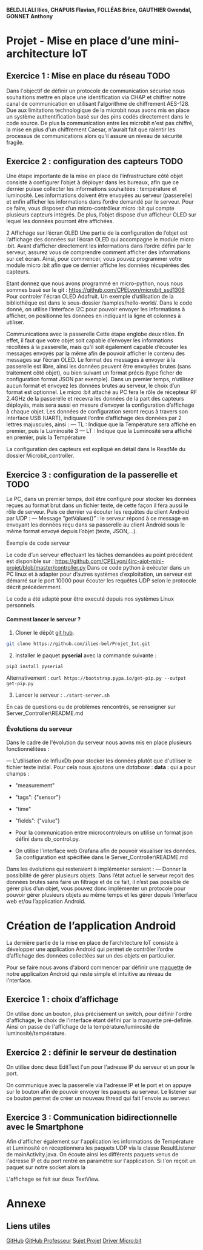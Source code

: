#### BELDJILALI Ilies, CHAPUIS Flavian, FOLLÉAS Brice, GAUTHIER Gwendal, GONNET Anthony

# Projet - Mise en place d’une mini-architecture IoT

## Exercice 1 : Mise en place du réseau TODO

Dans l'objectif de définir un protocole de communication sécurisé nous souhaitions mettre en place une identification via CHAP et chiffrer notre canal de communication en utilisant l'algorithme de chiffrement AES-128. Due aux limitations technologique de la microbit nous avons mis en place un système authentification basé sur des pins codés directement dans le code source. De plus la communication entre les microbit n'est pas chiffré, la mise en plus d'un chiffrement Caesar, n'aurait fait que ralentir les processus de communications alors qu'il assure un niveau de sécurité fragile.


## Exercice 2 : configuration des capteurs TODO

Une étape importante de la mise en place de l’infrastructure côté objet consiste à configurer l’objet à déployer dans les bureaux, afin que ce dernier puisse collecter les informations souhaitées :
température et luminosité.
Les informations doivent être envoyées au serveur (passerelle) et enfin afficher les informations dans l’ordre demandé par le serveur.
Pour ce faire, vous disposez d’un micro-contrôleur micro :bit qui compte plusieurs capteurs intégrés. De plus, l’objet dispose d’un afficheur OLED sur lequel les données pourront être affichées.

2 Affichage sur l’écran OLED
Une partie de la configuration de l’objet est l’affichage des données sur l’écran OLED qui accompagne le module micro :bit. Avant d’afficher directement les informations dans l’ordre défini par le serveur, assurez vous de comprendre comment afficher des informations sur cet écran. Ainsi,
pour commencer, vous pouvez programmer votre module micro :bit afin que ce dernier affiche les données récupérées des capteurs.


Etant donnez que nous avons programmé en micro-python, nous nous sommes basé sur le git : https://github.com/CPELyon/microbit_ssd1306 Pour controler l'écran OLED Adafruit.
Un exemple d’utilisation de la bibliothèque est dans le sous-dossier /samples/hello-world/.
Dans le code donné, on utilise l’interface I2C pour pouvoir envoyer les informations à afficher,
on positionne les données en indiquant la ligne et colonnes à utiliser.

Communications avec la passerelle
Cette étape englobe deux rôles. En effet, il faut que votre objet soit capable d’envoyer les
informations récoltées à la passerelle, mais qu’il soit également capable d’écouter les messages
envoyés par la même afin de pouvoir afficher le contenu des messages sur l’écran OLED.
Le format des messages à envoyer à la passerelle est libre, ainsi les données peuvent être envoyées
brutes (sans traitement côté objet), ou bien suivant un format précis (type ficher de configuration
format JSON par exemple). Dans un premier temps, n’utilisez aucun format et envoyez les données
brutes au serveur, le choix d’un format est optionnel.
Le micro :bit attaché au PC fera le rôle de récepteur RF 2.4GHz de la passerelle et recevra
les données de la part des capteurs déployés, mais sera aussi en mesure d’envoyer la configuration
d’affichage à chaque objet. Les données de configuration seront reçus à travers son interface USB
(UART), indiquant l’ordre d’affichage des données par 2 lettres majuscules, ainsi :
— TL : Indique que la Température sera affiché en premier, puis la Luminosité
3
— LT : Indique que la Luminosité sera affiché en premier, puis la Température

La configuration des capteurs est expliqué en détail dans le ReadMe du dossier Microbit_controller.

## Exercice 3 : configuration de la passerelle et TODO

Le PC, dans un premier temps, doit être configuré pour stocker les données reçues au format
brut dans un fichier texte, de cette façon il fera aussi le rôle de serveur.
Puis ce dernier va écouter les requêtes du client Android par UDP :
— Message ”getValues()” : le serveur répond à ce message en envoyant les données reçu dans
sa passerelle au client Android sous le même format envoyé depuis l’objet (texte, JSON,...).

Exemple de code serveur

Le code d’un serveur effectuant les tâches demandées au point précédent est disponible sur :
https://github.com/CPELyon/4irc-aiot-mini-projet/blob/master/controller.py
Dans ce code python à exécuter dans un PC linux et à adapter pour d’autres systèmes d’exploitation, un serveur est démarré sur le port 10000 pour écouter les requêtes UDP selon le protocole décrit précédemment.

Le code a été adapté pour être executé depuis nos systèmes Linux personnels.

#### Comment lancer le serveur ?

1. Cloner le dépôt [git hub](https://github.com/ilies-bel/Projet_Iot.git).

```bash
git clone https://github.com/ilies-bel/Projet_Iot.git
```

2. Installer le paquet **pyserial** avec la commande suivante :

`pip3 install pyserial`

Alternativement :
`curl https://bootstrap.pypa.io/get-pip.py --output get-pip.py`

3. Lancer le serveur :
`./start-server.sh`

En cas de questions ou de problèmes rencontrés, se renseigner sur Server_Controller\README.md

### Évolutions du serveur

Dans le cadre de l'évolution du serveur nous aovns mis en place plusieurs fonctionnélitées :

— L'utilisation de InfluxDb pour stocker les données plutôt que d'utiliser le fichier texte initial.
Pour cela nous ajoutons une *database* : **data** : qui a pour champs : 
- "measurement"
- "tags": {"sensor"}
- "time"
- "fields": {"value"} 

- Pour la communication entre microcontroleurs on utilise un format json défini dans db_control.py.

- On utilise l'interface web Grafana afin de pouvoir visualiser les données. Sa configuration est spécifiée dans le Server_Controller\README.md 

Dans les évolutions qui resteraient à implémenter seraient :
— Donner la possibilité de gérer plusieurs objets. Dans l’état actuel le serveur reçoit des données brutes sans faire un filtrage et de ce fait, il n’est pas possible de gérer plus d’un objet, vous pouvez donc implémenter un protocole pour pouvoir gérer plusieurs objets au même temps et les gérer depuis l’interface web et/ou l’application Android.

# Création de l’application Android

La dernière partie de la mise en place de l’architecture IoT consiste à développer une application Android qui permet de contrôler l’ordre d’affichage des données collectées sur un des objets en
particulier. 

Pour se faire nous avons d'abord commencer par définir une [maquette](TODO) de notre applicaiton Android qui reste simple et intuitive au niveau de l'nterface. 

## Exercice 1 : choix d’affichage

On utilise donc un bouton, plus précisément un switch, pour définir l'ordre d'affichage, le choix de l'interface étant défini par la maquette pré-définie. Ainsi on passe de l'affichage de la température/luminosité de luminosité/température.

## Exercice 2 : définir le serveur de destination

On utilise donc deux EditText l'un pour l'adresse IP du serveur et un pour le port.

On communique avec la passerelle via l'adresse IP et le port et on appuye sur le bouton afin de pouvoir envoyer les paquets au serveur.
Le listener sur ce bouton permet de créer un nouveau thread qui fait l'envoie au serveur.

## Exercice 3 : Communication bidirectionnelle avec le Smartphone

Afin d'afficher également sur l'application les informations de Température et Luminosité on réceptionnera les paquets UDP via la classe ResultListener de mainActivity.java. On écoute ainsi les différents paquets venus de l'adresse IP et du port rentré en paramètre sur l'application. Si l'on reçoit un paquet sur notre socket alors la 

L'affichage se fait sur deux TextView.

# Annexe

## Liens utiles 

[GitHub](https://github.com/ilies-bel/Projet_Iot)
[GitHub Professeur](https://github.com/CPELyon/4irc-aiot-mini-projet)
[Sujet Projet](https://prod.e-campus.cpe.fr/pluginfile.php/52754/mod_resource/content/1/projet.pdf)
[Driver Micro:bit](https://github.com/CPELyon/microbit_ssd1306)
